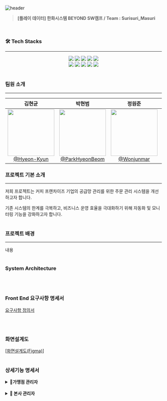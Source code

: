 <br>

![header](https://capsule-render.vercel.app/api?type=venom&height=300&color=FFDC00&text=GIGA%20COFFEE&textBg=false&animation=fadeIn&fontColor=452613&fontSize=80&reversal=false&desc=기억%20속,%20가장%20맛있었던%20한%20모금&descAlignY=80)

> **[플레이 데이터] 한화시스템 BEYOND SW캠프 / Team : Surisuri_Masuri**

<br>

### 🛠️ Tech Stacks

---
<div style="margin: 0 auto; text-align: center;" align= "center">
    <img src="https://img.shields.io/badge/HTML5-E34F26?style=for-the-badge&logo=html5&logoColor=white">
    <img src="https://img.shields.io/badge/CSS3-1572B6?style=for-the-badge&logo=css3&logoColor=white">
    <img src="https://img.shields.io/badge/JavaScript-F7DF1E?style=for-the-badge&logo=javascript&logoColor=black">
    <img src="https://img.shields.io/badge/Vue.js-4FC08D?style=for-the-badge&logo=vue.js&logoColor=white">
    <img src="https://img.shields.io/badge/Pinia-42b883?style=for-the-badge&logo=pinia&logoColor=white">
    <br>
    <img src="https://img.shields.io/badge/Git-F05032?style=for-the-badge&logo=git&logoColor=white">
    <img src="https://img.shields.io/badge/GitHub-100000?style=for-the-badge&logo=github&logoColor=white">
    <img src="https://img.shields.io/badge/MariaDB-003545?style=for-the-badge&logo=mariadb&logoColor=white">
    <img src="https://img.shields.io/badge/Bootstrap-7952B3?style=for-the-badge&logo=bootstrap&logoColor=white">
    <img src="https://img.shields.io/badge/Spring-6DB33F?style=for-the-badge&logo=spring&logoColor=white">
</div>

<br>

### 팀원 소개

---

<div align="center">

| **김현균** | **박현범** | **정원준** | **한경훈** |
| :------: |  :------: | :------: | :------: |
| [<img src="https://avatars.githubusercontent.com/u/106502312?v=4" height=150 width=150> <br/> @Hyeon-Kyun](https://github.com/Hyeon-Kyun) | [<img src="https://avatars.githubusercontent.com/u/112460466?v=4" height=150 width=150> <br/> @ParkHyeonBeom](https://github.com/ParkHyeonBeom) | [<img src="https://avatars.githubusercontent.com/u/112460506?v=4" height=150 width=150> <br/> @Wonjunmar](https://github.com/Wonjunmar) | [<img src="https://avatars.githubusercontent.com/u/76766459?v=4" height=150 width=150> <br/> @Kyungqq](https://github.com/Kyungqq) |

</div>


### 프로젝트 기본 소개

---
저희 프로젝트는 커피 프랜차이즈 기업의 공급망 관리를 위한 주문 관리 시스템을 개선하고자 합니다.

기존 시스템의 한계를 극복하고, 비즈니스 운영 효율을 극대화하기 위해 자동화 및 모니터링 기능을 강화하고자 합니다.
<br><br>

### 프로젝트 배경

---
내용
<br><br>

### System Architecture



<br><br>

### Front End 요구사항 명세서
[요구사항 정의서](https://docs.google.com/spreadsheets/d/1mO0hrGlxiyJS6M7duXKe6gTWfpthLB1u7dr9gcEcNyw/edit#gid=1526384192)

<br><br>

###  화면설계도
[[화면설계도(Figma)](https://www.figma.com/file/gibflCmudNsrlpFDWKvJxJ/Giga-Coffee?type=design&node-id=0-1&mode=design&t=EAiTX7alUngoUoYI-0)]
<br><br>

###  상세기능 명세서

<details>
<summary><b>🔑가맹점 관리자</b></summary>
<br>

**🙍‍♂️ 회원**
<details>
<br>
<summary><b>회원가입</b></summary>
➡️ storeuuid를 받은 가맹점 관리자는 회원가입 할 수 있다.</br>
➡️ 회원정보[]를 입력 한 후 가입이 가능하다.</br>
<img src="https://github.com/beyond-sw-camp/be02-fin-Surisuri_Masuri-OMS/assets/150201990/988dd9de-8286-4635-8fd7-3f9773ed5037" width="400" height="250"><br>
➡️ 회원이 입력한 이메일로 온 인증메일을 통해 이메일 인증을 완료한 후 로그인이 가능하다.</br>
<img src="https://github.com/beyond-sw-camp/be02-fin-Surisuri_Masuri-OMS/assets/150201990/936a489d-c996-4471-a583-6f54c203c537"  width="400" height="250">
</details>
<br>
<details>
<summary><b>로그인</b></summary>
➡️ 가맹점 관리자가 입력한 이메일로 온 인증메일을 통해 이메일 인증을 완료 한 후 로그인이 가능하다.<br>
<img src="https://github.com/beyond-sw-camp/be02-fin-Surisuri_Masuri-OMS/assets/150201990/c3678178-ecfd-49f1-82d3-d6acec38092a" width="400" height="250">
</details>
<br>
<details>
<summary><b>로그아웃</b></summary>
➡️로그인한 가맹점 관리자는 로그아웃이 가능하다. <br>
<img src="https://github.com/beyond-sw-camp/be02-fin-Surisuri_Masuri-OMS/assets/150201990/dffe7399-5ae4-4678-aba1-627697988097" width="400" height="250">
</details>

---

**🏠 HOME**
<br>
<details>
<summary><b>home</b></summary>
➡️ 가맹점 관리자는 home화면에서 상품잔여재고, 많이팔린 상품, 매출 및 공지사항 확인이 가능하다.<br>
<img src="https://github.com/beyond-sw-camp/be02-fin-Surisuri_Masuri-OMS/assets/150201990/cda06c16-adc8-4bc5-8fef-112eacbac38c" width="400" height="250">
</details>

---

**📦 상품발주페이지**
<br>
<details>
<summary><b>상품 조회,검색</b></summary>
➡️ 가맹점 관리자는 상품을 조회 및 검색 할 수 있다. 가맹점 관리자는 상품을 장바구니에 담을 수 있다. 장바구니 버튼을 눌러서 장바구니로 이동이 가능하다.<br>
<img src="https://github.com/beyond-sw-camp/be02-fin-Surisuri_Masuri-OMS/assets/150201990/5aa737a2-d080-422e-b3bf-c1f23f59943b" width="400" height="250">
</details>
<br>
<details>
<summary><b>장바구니 이동</b></summary>
➡️ 장바구니 버튼을 눌러서 장바구니로 이동이 가능하다.<br>
<img src="https://github.com/beyond-sw-camp/be02-fin-Surisuri_Masuri-OMS/assets/150201990/98a4f774-36b5-4dfc-8c76-32af9efffddd" width="400" height="250">
</details>

---

**🛒 장바구니**
<details>
<br>
<summary><b>장바구니 삭제</b></summary>
➡️ 가맹점 관리자는 장바구니에 넣은 상품을 확인하고 삭제 할 수 있다.<br>
<img src="https://github.com/beyond-sw-camp/be02-fin-Surisuri_Masuri-OMS/assets/150201990/77db2807-2989-4871-9291-7c7276342170" width="400" height="250">
</details>
<br>
<details>
<summary><b>결제</b></summary>
➡️ 가맹점 관리자는 장바구니에 담은 상품을 결제할 수 있다.<br>
<img src="https://github.com/beyond-sw-camp/be02-fin-Surisuri_Masuri-OMS/assets/150201990/04497e72-1dc1-4cd4-a72e-fbbbee797288" width="400" height="250">
</details>

---

**📄 주문내역 페이지**
<details>
<br>
<summary><b>주문내역 확인</b></summary>
➡️ 가맹점 관리자는 결제한 주문의 내역을 확인할 수 있다.<br>
<img src="https://github.com/beyond-sw-camp/be02-fin-Surisuri_Masuri-OMS/assets/150201990/eec69b50-0297-4298-bd66-bec2e987e1e2" width="400" height="250">
</details>

---

**🙍‍♂️ 마이페이지**
<details>
<br>
<summary><b>개인정보 수정</b></summary>
➡️ 가맹점 관리자는 마이페이지에서 개인정보를 수정 할 수 있다.<br>
<img src="https://github.com/beyond-sw-camp/be02-fin-Surisuri_Masuri-OMS/assets/150201990/d4a04c09-23e8-4ac1-813c-8f89ee4faf5d" width="400" height="250">
</details>

---

**📢 공지사항**
<details>
<br>
<summary><b>공지사항 조회</b></summary>
➡️ 가맹점 관리자는 공지사항을 확인할 수 있다. 상세보기를 눌러서 상세페이지로 이동이 가능하다.<br>
<img src="https://github.com/beyond-sw-camp/be02-fin-Surisuri_Masuri-OMS/assets/150201990/57aa94cc-88cc-403b-abe0-ac2ff7c76170" width="400" height="250">
</details>

---

**📞 문의사항**
<details>
<br>
<summary><b>문의사항 조회</b></summary>
➡️ 문의사항 조회가 가능하다.<br>
<img src="https://github.com/beyond-sw-camp/be02-fin-Surisuri_Masuri-OMS/assets/150201990/0ff2b349-8798-4136-ab70-2299d9da3a62" width="400" height="250">
</details>
<br>
<details>
<summary><b>문의사항 작성</b></summary>
➡️ 가맹점 관리자는 문의사항 작성이 가능하다.<br>
<img src="https://github.com/beyond-sw-camp/be02-fin-Surisuri_Masuri-OMS/assets/150201990/8b404c87-ef9a-4321-aa57-498c80ab6970" width="400" height="250">
</details>
<br>
<details>
<summary><b>문의사항 수정</b></summary>
➡️ 가맹점 관리자는 자신이 작성한 문의사항의 수정이 가능하다.<br>
<img src="https://github.com/beyond-sw-camp/be02-fin-Surisuri_Masuri-OMS/assets/150201990/2f9c611e-7b34-4a44-9c0d-47b79897cee4" width="400" height="250">
</details>
<br>
<details>
<summary><b>문의사항 삭제</b></summary>
➡️ 가맹점 관리자는 자신이 작성한 문의사항의 삭제가 가능하다.<br>
<img src="https://github.com/beyond-sw-camp/be02-fin-Surisuri_Masuri-OMS/assets/150201990/af67d815-b1ea-403b-bd6c-ff1ad7499392" width="400" height="250">
</details>
<br>
</details>
<br>
<details>
<summary><b>🔑 본사 관리자</b></summary>

**🙍‍♂️ 회원**
<br>
<details>
<summary><b>로그인</b></summary>
➡️ 본사관리자는 본사에서 제공 받은 아이디와 비밀번호로 로그인이 가능하다.<br>
<img src="https://github.com/beyond-sw-camp/be02-fin-Surisuri_Masuri-OMS/assets/150201990/3517da9d-b1b2-4020-a5d9-aed2f9117b25" width="400" height="250">
</details>
<br>
<details>
<summary><b>로그아웃</b></summary>
➡️ 로그인한 본사관리자는 로그아웃 할 수 있다.<br>
<img src="https://github.com/beyond-sw-camp/be02-fin-Surisuri_Masuri-OMS/assets/150201990/f45ea3fe-2fd6-45ac-baa0-571420bc820a"width="400" height="250">
</details>

---

**🏠 HOME**
<details>
<summary><b>home</b></summary>
➡️ 본사관리자는 home화면에서 전국가맹점 매출, 창고재고 현황, 가맹점 별 발주액을 알 수 있다.<br>
<img src="https://github.com/beyond-sw-camp/be02-fin-Surisuri_Masuri-OMS/assets/150201990/60810cf5-9cf9-4acd-b20c-d8654cb5d267" width="400" height="250">
</details>

---

**📦 가맹점 조회**
<br>
<details>
<summary><b>가맹점 조회 및 검색</b></summary>
➡️ 가맹점 조회 및 검색이 가능하다.<br>
<img src="https://github.com/beyond-sw-camp/be02-fin-Surisuri_Masuri-OMS/assets/150201990/48920674-aa13-42c5-99ad-82f74079886e" width="400" height="250">
</details>

---

**📄 주문내역**<br>
<details>
<summary><b>주문내역 확인</b></summary>
➡️ 본사관리자는 가맹점들의 주문내역을 확인할 수 있다.
<img src="https://github.com/beyond-sw-camp/be02-fin-Surisuri_Masuri-OMS/assets/150201990/30c31bf9-dea6-4108-a5e7-24737c82bcdb" width="400" height="250">
</details>

---

**🏢 창고**

<br>

<details>
<summary><b>창고 조회 및 검색</b></summary>
➡️ 본사관리자는 창고 조회 및 검색이 가능하다.
<img src="https://github.com/beyond-sw-camp/be02-fin-Surisuri_Masuri-OMS/assets/150201990/219ca3db-cd62-4ae1-bc4d-24a1d4469496" width="400" height="250">
</details><br>
<details>
<summary><b>창고상세 현황</b></summary>
➡️ 창고상세페이지에서 창고별 재고현황이 확인 가능하다.
<img src="(https://github.com/beyond-sw-camp/be02-fin-Surisuri_Masuri-OMS/assets/150201990/c86642d7-88d0-4d25-bed9-e7c5020a4c88" width="400" height="250">
</details><br>

---

**📢 공지사항**
<br>
<details>
<summary><b>공지사항 작성</b></summary>
➡️ 공지사항 작성이 가능하다.<br>
<img src="https://github.com/beyond-sw-camp/be02-fin-Surisuri_Masuri-OMS/assets/150201990/0dcf554b-126c-4a8b-b746-1aa589f4a7f4" width="400" height="250">
</details>
<br>
<details>
<summary><b>공지사항 수정</b></summary>
➡️ 공지사항 수정이 가능하다.<br>
<img src="https://github.com/beyond-sw-camp/be02-fin-Surisuri_Masuri-OMS/assets/150201990/e2b3f21b-12fc-4988-ad7c-2107db0f45d1" width="400" height="250">
</details>
<br>
<details>
<summary><b>공지사항 삭제</b></summary>
➡️ 공지사항 삭제가 가능하다.<br>
<img src="https://github.com/beyond-sw-camp/be02-fin-Surisuri_Masuri-OMS/assets/150201990/114a7ab3-30a2-4b4d-999d-e23dd4395bd9"width="400" height="250">
</details><br>
<details>
<summary><b>공지사항 조회</b></summary>
➡️ 공지사항 조회가 가능하다.<br>
<img src="https://github.com/beyond-sw-camp/be02-fin-Surisuri_Masuri-OMS/assets/150201990/6ef85e37-6053-43d4-8483-502f88360c3b"width="400" height="250">
</details>

---
***📞 문의사항**
<br>
<details>

<summary><b>문의사항 확인 및 답변</b></summary>
➡️ 문의사항을 확인하고 답변 가능하다.<br>
<img src="https://github.com/beyond-sw-camp/be02-fin-Surisuri_Masuri-OMS/assets/150201990/5613d8bb-2bc9-4076-bcc0-3a5936eae275" width="400" height="250">
</details>
</details>





